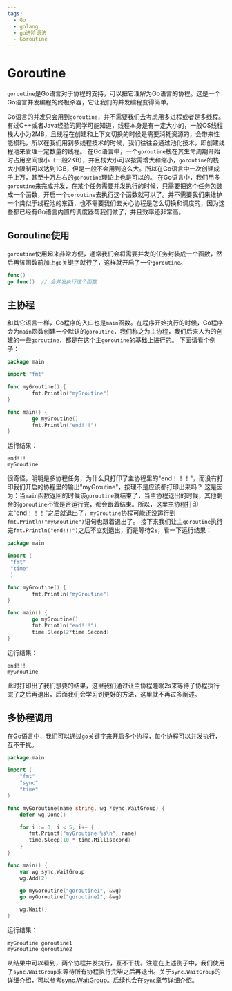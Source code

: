 ```yaml
---
tags:
  - Go
  - golang
  - go进阶语法
  - Goroutine
---
```


# Goroutine
`goroutine`是Go语言对于协程的支持，可以把它理解为Go语言的协程。这是一个Go语言并发编程的终极杀器，它让我们的并发编程变得简单。

Go语言的并发只会用到`goroutine`，并不需要我们去考虑用多进程或者是多线程。有过C++或者Java经验的同学可能知道，线程本身是有一定大小的，一般OS线程栈大小为2MB，且线程在创建和上下文切换的时候是需要消耗资源的，会带来性能损耗，所以在我们用到多线程技术的时候，我们往往会通过池化技术，即创建线程池来管理一定数量的线程。
在Go语言中，一个`goroutine`栈在其生命周期开始时占用空间很小（一般2KB），并且栈大小可以按需增大和缩小，`goroutine`的栈大小限制可以达到1GB，但是一般不会用到这么大。所以在Go语言中一次创建成千上万，甚至十万左右的`goroutine`理论上也是可以的。
在Go语言中，我们用多`goroutine`来完成并发，在某个任务需要并发执行的时候，只需要把这个任务包装成一个函数，开启一个`goroutine`去执行这个函数就可以了。并不需要我们来维护一个类似于线程池的东西，也不需要我们去关心协程是怎么切换和调度的，因为这些都已经有Go语言内置的调度器帮我们做了，并且效率还非常高。

## Goroutine使用
`goroutine`使用起来非常方便，通常我们会将需要并发的任务封装成一个函数，然后再该函数前加上`go`关键字就行了，这样就开启了一个`goroutine`。
```go
func()
go func()  // 会并发执行这个函数
```

## 主协程
和其它语言一样，Go程序的入口也是`main`函数。在程序开始执行的时候，Go程序会为`main`函数创建一个默认的`goroutine`，我们称之为主协程，我们后来人为的创建的一些`goroutine`，都是在这个主`goroutine`的基础上进行的。
下面请看个例子：
```go
package main

import "fmt"

func myGroutine() {
        fmt.Println("myGroutine")
}

func main() {
        go myGroutine()
        fmt.Println("end!!!")
}
```
运行结果：
```
end!!!
myGroutine
```
很奇怪，明明是多协程任务，为什么只打印了主协程里的"end！！！"，而没有打印我们开启的协程里的输出"myGroutine"，按理不是应该都打印出来吗？
这是因为：当`main`函数返回的时候该`goroutine`就结束了，当主协程退出的时候，其他剩余的`goroutine`不管是否运行完，都会跟着结束。所以，这里主协程打印完"end！！！"之后就退出了，`myGroutine`协程可能还没运行到`fmt.Println("myGroutine")`语句也跟着退出了。
接下来我们让主`goroutine`执行完`fmt.Println("end!!!")`之后不立刻退出，而是等待2s，看一下运行结果：
```go
package main

import (
 "fmt"
 "time"
 )

func myGroutine() {
        fmt.Println("myGroutine")
}

func main() {
        go myGroutine()
        fmt.Println("end!!!")
        time.Sleep(2*time.Second)
}
```
运行结果：
```
end!!!
myGroutine
```
此时打印出了我们想要的结果，这里我们通过让主协程睡眠2s来等待子协程执行完了之后再退出，后面我们会学习到更好的方法，这里就不再过多阐述。   

## 多协程调用
在Go语言中，我们可以通过`go`关键字来开启多个协程，每个协程可以并发执行，互不干扰。
```go
package main

import (
    "fmt"
    "sync"
    "time"
)

func myGoroutine(name string, wg *sync.WaitGroup) {
    defer wg.Done()

    for i := 0; i < 5; i++ {
       fmt.Printf("myGroutine %s\n", name)
       time.Sleep(10 * time.Millisecond)
    }
}

func main() {
    var wg sync.WaitGroup
    wg.Add(2)

    go myGoroutine("goroutine1", &wg)
    go myGoroutine("goroutine2", &wg)

    wg.Wait()
}
```
运行结果：
```
myGroutine goroutine1
myGroutine goroutine2
```
从结果中可以看到，两个协程并发执行，互不干扰。注意在上述例子中，我们使用了`sync.WaitGroup`来等待所有协程执行完毕之后再退出。关于`sync.WaitGroup`的详细介绍，可以参考[sync.WaitGroup](https://pkg.go.dev/sync#WaitGroup)。后续也会在`sync`章节详细介绍。




